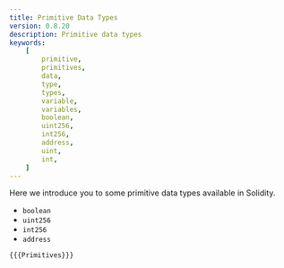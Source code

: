 ```yaml
---
title: Primitive Data Types
version: 0.8.20
description: Primitive data types
keywords:
    [
        primitive,
        primitives,
        data,
        type,
        types,
        variable,
        variables,
        boolean,
        uint256,
        int256,
        address,
        uint,
        int,
    ]
---
```


Here we introduce you to some primitive data types available in Solidity.

-   `boolean`
-   `uint256`
-   `int256`
-   `address`

```solidity
{{{Primitives}}}
```
